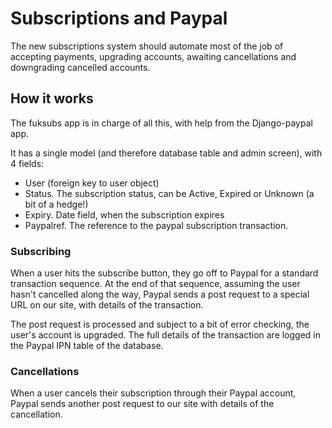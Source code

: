 # Subscriptions and Paypal

The new subscriptions system should automate most of the job of accepting payments, upgrading accounts, awaiting cancellations and downgrading cancelled accounts.

## How it works

The fuksubs app is in charge of all this, with help from the Django-paypal app.

It has a single model (and therefore database table and admin screen), with 4 fields:

- User (foreign key to user object)
- Status. The subscription status, can be Active, Expired or Unknown (a bit of a hedge!)
- Expiry. Date field, when the subscription expires
- Paypalref. The reference to the paypal subscription transaction.

### Subscribing

When a user hits the subscribe button, they go off to Paypal for a standard transaction sequence. At the end of that sequence, assuming the user hasn't cancelled along the way, Paypal sends a post request to a special URL on our site, with details of the transaction.

The post request is processed and subject to a bit of error checking, the user's account is upgraded. The full details of the transaction are logged in the Paypal IPN table of the database.

### Cancellations

When a user cancels their subscription through their Paypal account, Paypal sends another post request to our site with details of the cancellation.